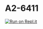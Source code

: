 # A2-6411
[![Run on Repl.it](https://repl.it/badge/github/a-sid1996/A2-6411)](https://repl.it/github/a-sid1996/A2-6411)